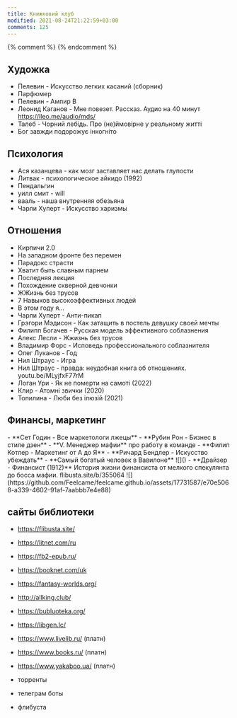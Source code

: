 ```yaml
---
title: Книжковий клуб
modified: 2021-08-24T21:22:59+03:00
comments: 125
---
```

{% comment %}
{% endcomment %}
<style>
.grid ul {
	overflow:hidden;
	flex-wrap:wrap
} 

.grid ul {
	/*display:table;*/
	/*flex-wrap:wrap;*/
	display:flex;
	flex-flow:row wrap;
	padding:0
} 

.grid ul li {
	text-align:center;
	float:left;
	box-sizing:border-box;
	width:calc(50% - 8px);
	padding:7px 10px;
	background:#eee;
	margin:4px;
	list-style-type:none;
	min-height:50px;
	/*height:5em;*/
	padding-left:15px;
	padding-right:15px;
	border-radius:10px
} 


.grid ul :first-child {
	margin-top: 4px;
}

.grid ul li img {
	/*padding: 0.75rem 0rem;*/
	max-height:200px;
}

.grid ul li {
	line-height: 1.7em;
}


</style>

<!-- 
<center>
<img src="/books/finansist.jpg" alt="финансист" title="финансист" style="max-width: 50%;min-width: 33%;">
<img src="/books/finansist.jpg" alt="" style="max-width: 50%;min-width: 33%;">
<img src="/books/finansist.jpg" alt="" style="max-width: 50%;min-width: 33%;">
</center>
-->

## Художка
- Пелевин - Искусство легких касаний (сборник)
- Парфюмер
- Пелевин - Ампир В
- Леонид Каганов - Мне повезет. Рассказ. Аудио на 40 минут <https://lleo.me/audio/mds/>
- Талеб - Чорний лебідь. Про (не)ймовірне у реальному житті
- Бог завжди подорожує інкогніто

## Психология
- Ася казанцева - как мозг заставляет нас делать глупости
- Литвак - психологическое айкидо (1992)
- Пендальгин
- уилл смит - will
- вааль - наша внутренняя обезьяна
- Чарли Хуперт - Искусство харизмы

## Отношения
- Кирпичи 2.0
- На западном фронте без перемен
- Парадокс страсти
- Хватит быть славным парнем
- Последняя лекция
- Похождение скверной девчонки
- ЖЖизнь без трусов 
- 7 Навыков высокоэффективных людей 
- В этом году я...
- Чарли Хуперт - Анти-пикап
- Грэгори Мэдисон - Как затащить в постель девушку своей мечты
- Филипп Богачев - Русская модель эффективного соблазнения
- Алекс Лесли - Жжизнь без трусов
- Владимир Форс - Исповедь профессионального соблазнителя
- Олег Луканов - Год
- Нил Штраус - Игра
- Нил Штраус - правда: неудобная книга об отношениях. youtu.be/MLyjfxF77rM
- Логан Ури - Як не померти на самоті (2022)
- Клир - Атомні звички (2020)
- Топилина - Люби без ілюзій (2021)

## Финансы, маркетинг
<div class="grid">
- **Сет Годин - Все маркетологи лжецы**
- **Рубин Рон - Бизнес в стиле дзен**
- **V. Менеджер мафии**  
про работу в команде
- **Филип Котлер - Маркетинг от А до Я**
- **Ричард Бендлер - Искусство убеждать**
- **Самый богатый человек в Вавилоне**  
![]()  
- **Драйзер - Финансист (1912)**  
История жизни финансиста от мелкого спекулянта до босса мафии. flibusta.site/b/355064  
![](https://github.com/Feelcame/feelcame.github.io/assets/17731587/e70e5068-a339-4602-91af-7aabbb7e4e88)  
</div>





## сайты библиотеки
- <https://flibusta.site/>  
- <https://litnet.com/ru>  
- <https://fb2-epub.ru/>  
- <https://booknet.com/uk>  
- <https://fantasy-worlds.org/>  
- <http://allking.club/>  
- <https://bubluoteka.org/>  
- <https://libgen.lc/>

- <https://www.livelib.ru/> (платн)
- <https://www.books.ru/> (платн)
- <https://www.yakaboo.ua/>  (платн)
- торренты
- телеграм боты
- флибуста
